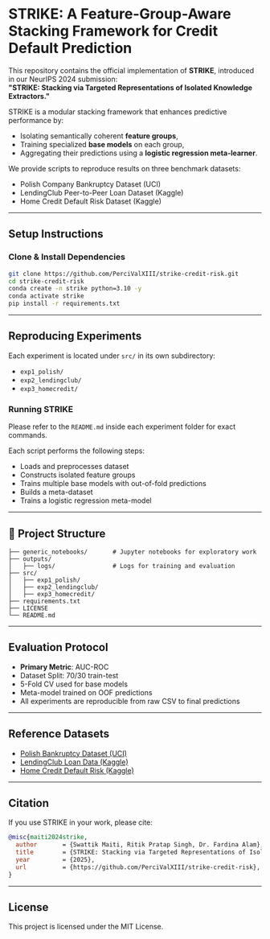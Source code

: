 # STRIKE: A Feature-Group-Aware Stacking Framework for Credit Default Prediction

This repository contains the official implementation of **STRIKE**, introduced in our NeurIPS 2024 submission:  
**"STRIKE: Stacking via Targeted Representations of Isolated Knowledge Extractors."**

STRIKE is a modular stacking framework that enhances predictive performance by:
- Isolating semantically coherent **feature groups**,
- Training specialized **base models** on each group,
- Aggregating their predictions using a **logistic regression meta-learner**.

We provide scripts to reproduce results on three benchmark datasets:
- Polish Company Bankruptcy Dataset (UCI)
- LendingClub Peer-to-Peer Loan Dataset (Kaggle)
- Home Credit Default Risk Dataset (Kaggle)

---

## Setup Instructions

### Clone & Install Dependencies

```bash
git clone https://github.com/PerciValXIII/strike-credit-risk.git
cd strike-credit-risk
conda create -n strike python=3.10 -y
conda activate strike
pip install -r requirements.txt
```

---

## Reproducing Experiments

Each experiment is located under `src/` in its own subdirectory:

- `exp1_polish/`
- `exp2_lendingclub/`
- `exp3_homecredit/`

### Running STRIKE

Please refer to the `README.md` inside each experiment folder for exact commands.

Each script performs the following steps:
- Loads and preprocesses dataset 
- Constructs isolated feature groups
- Trains multiple base models with out-of-fold predictions
- Builds a meta-dataset
- Trains a logistic regression meta-model

---

## 📁 Project Structure

```
├── generic_notebooks/       # Jupyter notebooks for exploratory work
├── outputs/
│   ├── logs/                # Logs for training and evaluation
├── src/
│   ├── exp1_polish/
│   ├── exp2_lendingclub/
│   ├── exp3_homecredit/
├── requirements.txt
├── LICENSE
└── README.md
```

---

## Evaluation Protocol

- **Primary Metric**: AUC-ROC
- Dataset Split: 70/30 train-test
- 5-Fold CV used for base models
- Meta-model trained on OOF predictions
- All experiments are reproducible from raw CSV to final predictions

---

## Reference Datasets

- [Polish Bankruptcy Dataset (UCI)](https://archive.ics.uci.edu/dataset/365/polish+companies+bankruptcy+data)
- [LendingClub Loan Data (Kaggle)](https://www.kaggle.com/datasets/wordsforthewise/lending-club)
- [Home Credit Default Risk (Kaggle)](https://www.kaggle.com/competitions/home-credit-default-risk)

---

## Citation

If you use STRIKE in your work, please cite:

```bibtex
@misc{maiti2024strike,
  author       = {Swattik Maiti, Ritik Pratap Singh, Dr. Fardina Alam},
  title        = {STRIKE: Stacking via Targeted Representations of Isolated Knowledge Extractors},
  year         = {2025},
  url          = {https://github.com/PerciValXIII/strike-credit-risk},
}
```

---

## License

This project is licensed under the MIT License.
